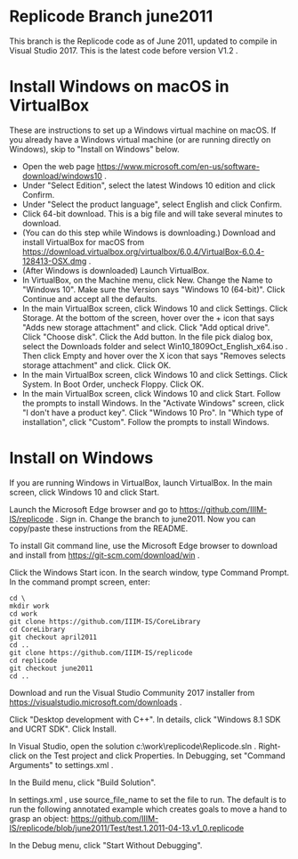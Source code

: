 Replicode Branch june2011
=========================

This branch is the Replicode code as of June 2011, updated to compile in Visual Studio 2017.
This is the latest code before version V1.2 .

Install Windows on macOS in VirtualBox
======================================

These are instructions to set up a Windows virtual machine on macOS. If you already have a
Windows virtual machine (or are running directly on Windows), skip to "Install on Windows" below.

* Open the web page https://www.microsoft.com/en-us/software-download/windows10 . 
* Under "Select Edition", select the latest Windows 10 edition and click Confirm.
* Under "Select the product language", select English and click Confirm.
* Click 64-bit download. This is a big file and will take several minutes to download.
* (You can do this step while Windows is downloading.) Download and install VirtualBox for macOS from https://download.virtualbox.org/virtualbox/6.0.4/VirtualBox-6.0.4-128413-OSX.dmg .
* (After Windows is downloaded) Launch VirtualBox.
* In VirtualBox, on the Machine menu, click New. Change the Name to "Windows 10". Make sure the Version says "Windows 10 (64-bit)".  Click Continue and accept all the defaults.
* In the main VirtualBox screen, click Windows 10 and click Settings. Click Storage. At the bottom of the screen, hover over the + icon that says "Adds new storage attachment" and click. Click "Add optical drive". Click "Choose disk". Click the Add button. In the file pick dialog box, select the Downloads folder and select Win10_1809Oct_English_x64.iso . Then click Empty and hover over the X icon that says "Removes selects storage attachment" and click. Click OK.
* In the main VirtualBox screen, click Windows 10 and click Settings. Click System. In Boot Order, uncheck Floppy. Click OK.
* In the main VirtualBox screen, click Windows 10 and click Start. Follow the prompts to install Windows. In the "Activate Windows" screen, click "I don't have a product key". Click "Windows 10 Pro". In "Which type of installation", click "Custom". Follow the prompts to install Windows.

Install on Windows
==================

If you are running Windows in VirtualBox, launch VirtualBox. In the main screen, click Windows 10 and click Start.

Launch the Microsoft Edge browser and go to https://github.com/IIIM-IS/replicode . Sign in. Change the branch to june2011. Now you can copy/paste these instructions from the README. 

To install Git command line, use the Microsoft Edge browser to download and install from https://git-scm.com/download/win .

Click the Windows Start icon. In the search window, type Command Prompt. In the command prompt screen, enter:

    cd \
    mkdir work
    cd work
    git clone https://github.com/IIIM-IS/CoreLibrary
    cd CoreLibrary
    git checkout april2011
    cd ..
    git clone https://github.com/IIIM-IS/replicode
    cd replicode
    git checkout june2011
    cd ..

Download and run the Visual Studio Community 2017 installer from https://visualstudio.microsoft.com/downloads .

Click "Desktop development with C++". In details, click "Windows 8.1 SDK and UCRT SDK". Click Install.

In Visual Studio, open the solution c:\work\replicode\Replicode.sln . Right-click on the Test project and click Properties. In Debugging, set "Command Arguments" to settings.xml .

In the Build menu, click "Build Solution".

In settings.xml , use source_file_name to set the file to run. The default is to run the following annotated example which creates goals to move a hand to grasp an object: https://github.com/IIIM-IS/replicode/blob/june2011/Test/test.1.2011-04-13.v1_0.replicode

In the Debug menu, click "Start Without Debugging".



